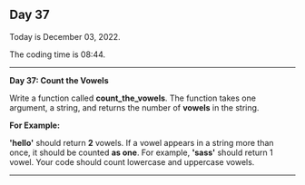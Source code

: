 <h2>Day 37</h2>
<p>Today is December 03, 2022.</p>
<p>The coding time is 08:44.</p>
<hr/>

<p><b>Day 37: Count the Vowels</b></p>

<p>
Write a function called <b>count_the_vowels</b>. The function takes one argument, a string, and returns the number of <b>vowels</b> in the string.
</p>
<p><b>For Example:</b></p>
<p><b>'hello'</b> should return <b>2</b> vowels. If a vowel appears in a string more than once, it should be counted <b>as one</b>. For example, <b>'sass'</b> should return 1 vowel. Your code should count lowercase and uppercase vowels.</p>

<hr/>
